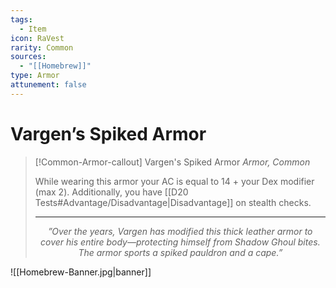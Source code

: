 ```yaml
---
tags:
  - Item
icon: RaVest
rarity: Common
sources:
  - "[[Homebrew]]"
type: Armor
attunement: false
---
```


# Vargen’s Spiked Armor

>[!Common-Armor-callout] Vargen's Spiked Armor
> _Armor, Common_
>
> While wearing this armor your AC is equal to 14 + your Dex modifier (max 2). Additionally, you have [[D20 Tests#Advantage/Disadvantage|Disadvantage]] on stealth checks.
> ___
> <p style="text-align:center;"><i>”Over the years, Vargen has modified this thick leather armor to cover his entire body—protecting himself from Shadow Ghoul bites. The armor sports a spiked pauldron and a cape.”</i></p>


![[Homebrew-Banner.jpg|banner]]
